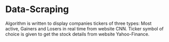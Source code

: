 # Data-Scraping
Algorithm is written to display companies tickers of three types: Most active, Gainers and Losers in real time from website CNN. Ticker symbol of choice is given to get the stock details from website Yahoo-Finance.
